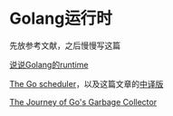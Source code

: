 # Golang运行时


先放参考文献，之后慢慢写这篇

[说说Golang的runtime](https://zhuanlan.zhihu.com/p/27328476)

[The Go scheduler](https://morsmachine.dk/go-scheduler)，以及这篇文章的[中译版](https://www.zhihu.com/question/20862617)

[The Journey of Go's Garbage Collector](https://blog.golang.org/ismmkeynote)
